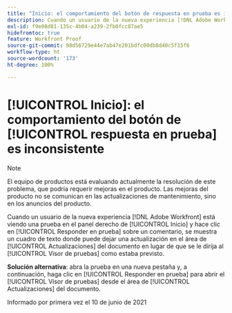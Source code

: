 ```yaml
---
title: "Inicio: el comportamiento del botón de respuesta en prueba es inconsistente"
description: Cuando un usuario de la nueva experiencia [!DNL Adobe Workfront] está viendo una prueba en el panel derecho de [!UICONTROL Inicio] y hace clic en [!UICONTROL Responder en prueba] sobre un comentario, se muestra un cuadro de texto donde puede dejar una actualización en el área de [!UICONTROL Actualizaciones del documento] en lugar de que se le dirija al Visor de pruebas como estaba previsto.
exl-id: f9e08d81-135c-4b04-a239-2fb0fcc87ae5
hidefromtoc: true
feature: Workfront Proof
source-git-commit: 98d56729e44e7ab47e201bdfc00db8d40c5f15f6
workflow-type: ht
source-wordcount: '173'
ht-degree: 100%

---
```


# [!UICONTROL Inicio]: el comportamiento del botón de [!UICONTROL respuesta en prueba] es inconsistente

<!--Converted to story-->

>[!NOTE]
>
>El equipo de productos está evaluando actualmente la resolución de este problema, que podría requerir mejoras en el producto. Las mejoras del producto no se comunican en las actualizaciones de mantenimiento, sino en los anuncios del producto.

Cuando un usuario de la nueva experiencia [!DNL Adobe Workfront] está viendo una prueba en el panel derecho de [!UICONTROL Inicio] y hace clic en [!UICONTROL Responder en prueba] sobre un comentario, se muestra un cuadro de texto donde puede dejar una actualización en el área de [!UICONTROL Actualizaciones] del documento en lugar de que se le dirija al [!UICONTROL Visor de pruebas] como estaba previsto.

**Solución alternativa**: abra la prueba en una nueva pestaña y, a continuación, haga clic en [!UICONTROL Responder en prueba] para abrir el [!UICONTROL Visor de pruebas] desde el área de [!UICONTROL Actualizaciones] del documento.

Informado por primera vez el 10 de junio de 2021
